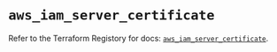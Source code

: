 # `aws_iam_server_certificate`

Refer to the Terraform Registory for docs: [`aws_iam_server_certificate`](https://registry.terraform.io/providers/hashicorp/aws/5.11.0/docs/resources/iam_server_certificate).
